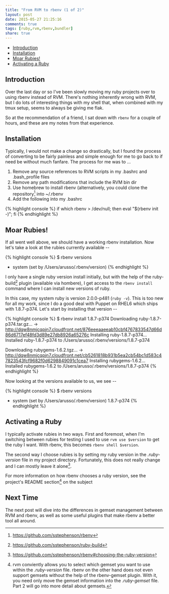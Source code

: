 ```yaml
---
title: "From RVM to rbenv (1 of 2)"
layout: post
date: 2015-05-27 21:25:16
comments: true
tags: [ruby,rvm,rbenv,bundler]
share: true
---
```


* [Introduction](#introduction)
* [Installation](#installation)
* [Moar Rubies!](#moar-rubies)
* [Activating a Ruby](#activating-a-ruby)

## Introduction

Over the last day or so I've been slowly moving my ruby projects over to using rbenv instead of RVM. There's nothing inherently wrong with RVM, but I do lots of interesting things with my shell that, when combined with my tmux setup, seems to always be giving me flak.

So at the recommendation of a friend, I sat down with `rbenv` for a couple of hours, and these are my notes from that experience.

## Installation

Typically, I would not make a change so drastically, but I found the process of converting to be fairly painless and simple enough for me to go back to if need be without much fanfare. The process for me was to ...

  1. Remove any source references to RVM scripts in my .bashrc and .bash\_profile files
  2. Remove any path modifications that include the RVM bin dir
  3. Use homebrew to install rbenv (alternatively, you could clone the repository[^1] into ~/.rbenv 
  4. Add the following into my .bashrc

{% highlight console %}
if which rbenv > /dev/null; then eval "$(rbenv init -)"; fi
{% endhighlight %}

## Moar Rubies!

If all went well above, we should have a working rbenv installation. Now let's take a look at the rubies currently available --

{% highlight console %}
$ rbenv versions
* system (set by /Users/arusso/.rbenv/version)
{% endhighlight %}

I only have a single ruby version install initially, but with the help of the ruby-build[^2] plugin (available via hombere), I get access to the `rbenv install` command where I can install new versions of ruby.

In this case, my system ruby is version 2.0.0-p481 (`ruby -v`). This is too new for all my work, since I do a good deal with Puppet on RHEL6 which ships with 1.8.7-p374. Let's start by installing that version --

{% highlight console %}
$ rbenv install 1.8.7-p374
Downloading ruby-1.8.7-p374.tar.gz...
-> http://dqw8nmjcqpjn7.cloudfront.net/876eeeaaeeab10cbf4767833547d66d86d6717ef48fd3d89e27db8926a65276c
Installing ruby-1.8.7-p374...
Installed ruby-1.8.7-p374 to /Users/arusso/.rbenv/versions/1.8.7-p374

Downloading rubygems-1.6.2.tgz...
-> http://dqw8nmjcqpjn7.cloudfront.net/cb5261818b931b5ea2cb54bc1d583c47823543fcf9682f0d6298849091c1cea7
Installing rubygems-1.6.2...
Installed rubygems-1.6.2 to /Users/arusso/.rbenv/versions/1.8.7-p374
{% endhighlight %}

Now looking at the versions available to us, we see --

{% highlight console %}
$ rbenv versions
* system (set by /Users/arusso/.rbenv/version)
  1.8.7-p374
{% endhighlight %}

## Activating a Ruby

I typically activate rubies in two ways. First and foremost, when I'm switching between rubies for testing I used to use `rvm use $version` to get the ruby I want. With rbenv, this becomes `rbenv shell $version`.

The second way I choose rubies is by setting my ruby version in the _.ruby-version_ file in my project directory. Fortunately, this does not really change and I can mostly leave it alone[^3].

For more information on how rbenv chooses a ruby version, see the project's README section[^4] on the subject

## Next Time

The next post will dive into the differences in gemset management between RVM and rbenv, as well as some useful plugins that make rbenv a better tool all around.

[^1]: https://github.com/sstephenson/rbenv
[^2]: https://github.com/sstephenson/ruby-build
[^3]: https://github.com/sstephenson/rbenv#choosing-the-ruby-version
[^4]: rvm conviently allows you to select which gemset you want to use within the _.ruby-version_ file. rbenv on the other hand does not even support gemsets without the help of the rbenv-gemset[^5] plugin. With it, you need only move the gemset information into the _.ruby-gemset_ file. Part 2 will go into more detail about gemsets.
[^5]: https://github.com/jf/rbenv-gemset
